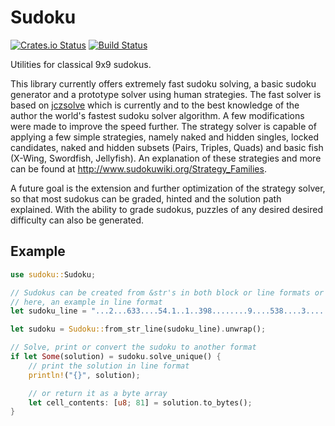 Sudoku
======

[![Crates.io Status](http://meritbadge.herokuapp.com/sudoku)](https://crates.io/crates/sudoku) [![Build Status](https://travis-ci.org/Emerentius/sudoku.svg?branch=master)](https://travis-ci.org/Emerentius/sudoku)

Utilities for classical 9x9 sudokus.

This library currently offers extremely fast sudoku solving, a basic sudoku
generator and a prototype solver using human strategies. The fast solver is
based on [jczsolve](http://forum.enjoysudoku.com/3-77us-solver-2-8g-cpu-testcase-17sodoku-t30470-210.html#p249309)
which is currently and to the best knowledge of the author the world's fastest sudoku
solver algorithm. A few modifications were made to improve the speed further.
The strategy solver is capable of applying a few simple strategies, namely naked and hidden singles, locked candidates,
naked and hidden subsets (Pairs, Triples, Quads) and basic fish (X-Wing, Swordfish, Jellyfish). An explanation of
these strategies and more can be found at <http://www.sudokuwiki.org/Strategy_Families>.

A future goal is the extension and further optimization of the strategy solver,
so that most sudokus can be graded, hinted and the solution path explained. With the ability to
grade sudokus, puzzles of any desired desired difficulty can also be generated.

## Example

```rust
use sudoku::Sudoku;

// Sudokus can be created from &str's in both block or line formats or directly from bytes.
// here, an example in line format
let sudoku_line = "...2...633....54.1..1..398........9....538....3........263..5..5.37....847...1...";

let sudoku = Sudoku::from_str_line(sudoku_line).unwrap();

// Solve, print or convert the sudoku to another format
if let Some(solution) = sudoku.solve_unique() {
    // print the solution in line format
    println!("{}", solution);

    // or return it as a byte array
    let cell_contents: [u8; 81] = solution.to_bytes();
}
```
